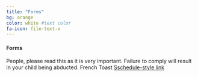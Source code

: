 ```yaml
---
title: "Forms"
bg: orange
color: white #text color
fa-icon: file-text-o
---
```


#### Forms 
People, please read this as it is very important.
Failure to comply will result in your child being abducted.
French Toast
[Sschedule-style link](http://sciencediscovery.colorado.edu/wp-content/uploads/2013/05/ES_PDF_2_27-Sheet1.pdf)

